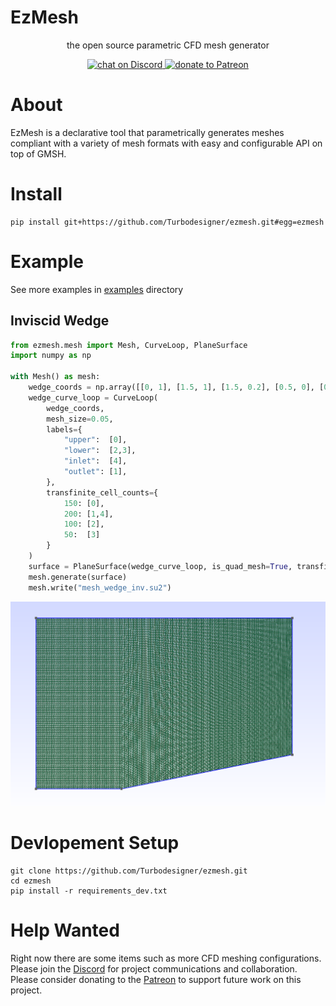 # EzMesh

<p align="center">the open source parametric CFD mesh generator</p>

<p align="center">
    <a href="https://discord.gg/H7qRauGkQ6">
        <img src="https://img.shields.io/discord/913193916885524552?logo=discord"
            alt="chat on Discord">
    </a>
    <a href="https://www.patreon.com/turbodesigner">
        <img src="https://img.shields.io/badge/dynamic/json?color=%23e85b46&label=Patreon&query=data.attributes.patron_count&suffix=%20patrons&url=https%3A%2F%2Fwww.patreon.com%2Fapi%2Fcampaigns%2F9860430"
            alt="donate to Patreon">
    </a>
</p>



# About
EzMesh is a declarative tool that parametrically generates meshes compliant with a variety of mesh formats with easy and configurable API on top of GMSH.


# Install
```
pip install git+https://github.com/Turbodesigner/ezmesh.git#egg=ezmesh
```

# Example
See more examples in [examples](/examples) directory
## Inviscid Wedge
```python
from ezmesh.mesh import Mesh, CurveLoop, PlaneSurface
import numpy as np

with Mesh() as mesh:
    wedge_coords = np.array([[0, 1], [1.5, 1], [1.5, 0.2], [0.5, 0], [0, 0]])
    wedge_curve_loop = CurveLoop(
        wedge_coords, 
        mesh_size=0.05,
        labels={
            "upper":  [0],
            "lower":  [2,3],
            "inlet":  [4],
            "outlet": [1],
        },
        transfinite_cell_counts={
            150: [0],
            200: [1,4],
            100: [2],
            50:  [3]
        }
    )
    surface = PlaneSurface(wedge_curve_loop, is_quad_mesh=True, transfinite_corners=[0,1,2,4])
    mesh.generate(surface)
    mesh.write("mesh_wedge_inv.su2")
```

![Inviscid Wedge](./assets/inviscid_wedge_mesh.png)


# Devlopement Setup
```
git clone https://github.com/Turbodesigner/ezmesh.git
cd ezmesh
pip install -r requirements_dev.txt
```

# Help Wanted
Right now there are some items such as more CFD meshing configurations. Please join the [Discord](https://discord.gg/H7qRauGkQ6) for project communications and collaboration. Please consider donating to the [Patreon](https://www.patreon.com/turbodesigner) to support future work on this project.

